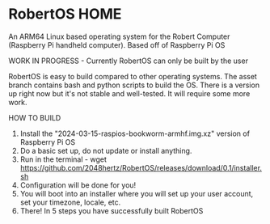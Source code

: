 # RobertOS HOME
An ARM64 Linux based operating system for the Robert Computer (Raspberry Pi handheld computer). Based off of Raspberry Pi OS

WORK IN PROGRESS - Currently RobertOS can only be built by the user

RobertOS is easy to build compared to other operating systems.
The asset branch contains bash and python scripts to build the OS.
There is a version up right now but it's not stable and well-tested. It will require some more work.

HOW TO BUILD

1) Install the "2024-03-15-raspios-bookworm-armhf.img.xz" version of Raspberry Pi OS
2) Do a basic set up, do not update or install anything.
3) Run in the terminal - wget https://github.com/2048hertz/RobertOS/releases/download/0.1/installer.sh
4) Configuration will be done for you!
5) You will boot into an installer where you will set up your user account, set your timezone, locale, etc.
6) There! In 5 steps you have successfully built RobertOS



